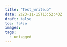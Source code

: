 ```yaml
---
title: "Test_writeup"
date: 2023-11-15T16:52:43Z
draft: false
toc: false
images:
tags: 
  - untagged
---
```


